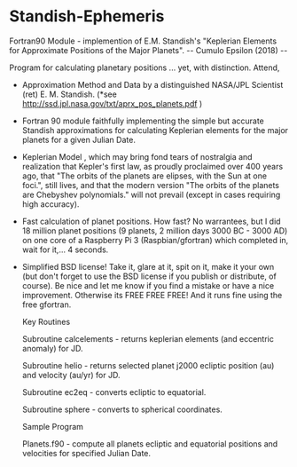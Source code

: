 # Standish-Ephemeris
Fortran90 Module - implemention of E.M. Standish's "Keplerian Elements for Approximate Positions of the Major Planets". 
                                             -- Cumulo Epsilon (2018) --

Program for calculating planetary positions ... yet, with distinction. Attend,

- Approximation Method and Data by a distinguished NASA/JPL Scientist (ret) E. M. Standish. 
  (*see http://ssd.jpl.nasa.gov/txt/aprx_pos_planets.pdf )

- Fortran 90 module faithfully implementing the simple but accurate Standish approximations for 
  calculating Keplerian elements for the major planets for a given Julian Date. 
  
 - Keplerian Model , which may bring fond tears of nostralgia and realization that Kepler's first law, as
   proudly proclaimed over 400 years ago, that "The orbits of the planets are elipses, with the Sun at 
   one foci.", still lives, and that the modern version "The orbits of the planets are Chebyshev polynomials." 
   will not prevail (except in cases requiring high accuracy).
  
 - Fast calculation of planet positions. How fast? No warrantees, but I did 18 million planet positions
   (9 planets, 2 million days 3000 BC - 3000 AD) on one core of a Raspberry Pi 3 (Raspbian/gfortran)
   which completed in, wait for it,...  4 seconds.

 - Simplified BSD license! Take it, glare at it, spit on it, make it your own (but don't forget to use 
   the BSD license if you publish or distribute, of course). Be nice and let me know if you find a mistake
   or have a nice improvement. Otherwise its FREE FREE FREE! And it runs fine using the free gfortran.
   
   Key Routines
   
   Subroutine calcelements - returns keplerian elements (and eccentric anomaly) for JD.
   
   Subroutine helio  - returns selected planet j2000 ecliptic position (au) and velocity (au/yr) for JD.
   
   Subroutine ec2eq - converts ecliptic to equatorial.
   
   Subroutine sphere - converts to spherical coordinates.
   
   Sample Program
   
   Planets.f90 - compute all planets ecliptic and equatorial positions and velocities for specified Julian Date.
   
